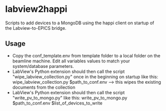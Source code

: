 # labview2happi
Scripts to add devices to a MongoDB using the happi client on startup of the Labview-to-EPICS bridge.

## Usage
 - Copy the conf_template.env from template folder to a local folder on the beamline machine. Edit all variables values to match your system/database parameters.
 - LabView's Python extension should then call the script "wipe_labview_collection.py" once in the beginning on startup like this: wipe_labview_collection.py $path_to_conf.env --> this wipes the existing documents from the collection
 - LabView's Python extension should then call the script "write_pv_to_mongo.py" like this: write_pv_to_mongo.py $path_to_conf.env $list_of_devices_to_write
